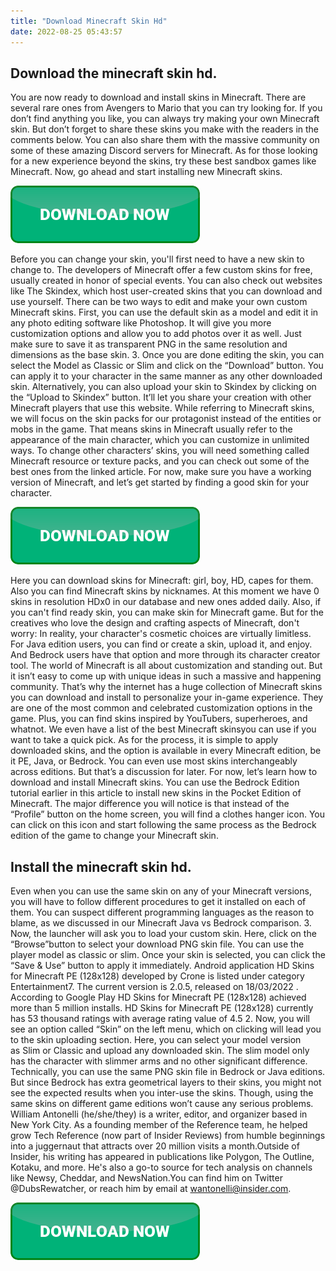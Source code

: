 ```yaml
---
title: "Download Minecraft Skin Hd"
date: 2022-08-25 05:43:57
---
```


## Download the minecraft skin hd.

You are now ready to download and install skins in Minecraft. There are several rare ones from Avengers to Mario that you can try looking for. If you don’t find anything you like, you can always try making your own Minecraft skin. But don’t forget to share these skins you make with the readers in the comments below. You can also share them with the massive community on some of these amazing Discord servers for Minecraft. As for those looking for a new experience beyond the skins, try these best sandbox games like Minecraft. Now, go ahead and start installing new Minecraft skins.

[![button](https://github.com/minecraftbay/minecraftbay.github.io/blob/main/dlbutton.png?raw=true)](https://minecraftsync.com/download-minecraft-skin)


Before you can change your skin, you'll first need to have a new skin to change to. The developers of Minecraft offer a few custom skins for free, usually created in honor of special events. You can also check out websites like The Skindex, which host user-created skins that you can download and use yourself.
There can be two ways to edit and make your own custom Minecraft skins. First, you can use the default skin as a model and edit it in any photo editing software like Photoshop. It will give you more customization options and allow you to add photos over it as well. Just make sure to save it as transparent PNG in the same resolution and dimensions as the base skin.
3. Once you are done editing the skin, you can select the Model as Classic or Slim and click on the “Download” button. You can apply it to your character in the same manner as any other downloaded skin. Alternatively, you can also upload your skin to Skindex by clicking on the “Upload to Skindex” button. It’ll let you share your creation with other Minecraft players that use this website.
While referring to Minecraft skins, we will focus on the skin packs for our protagonist instead of the entities or mobs in the game. That means skins in Minecraft usually refer to the appearance of the main character, which you can customize in unlimited ways. To change other characters’ skins, you will need something called Minecraft resource or texture packs, and you can check out some of the best ones from the linked article. For now, make sure you have a working version of Minecraft, and let’s get started by finding a good skin for your character.

[![button](https://github.com/minecraftbay/minecraftbay.github.io/blob/main/dlbutton.png?raw=true)](https://minecraftsync.com/download-minecraft-skin)


Here you can download skins for Minecraft: girl, boy, HD, capes for them. Also you can find Minecraft skins by nicknames. At this moment we have 0 skins in resolution HDx0 in our database and new ones added daily. Also, if you can't find ready skin, you can make skin for Minecraft game.
But for the creatives who love the design and crafting aspects of Minecraft, don't worry: In reality, your character's cosmetic choices are virtually limitless. For Java edition users, you can find or create a skin, upload it, and enjoy. And Bedrock users have that option and more through its character creator tool.
The world of Minecraft is all about customization and standing out. But it isn’t easy to come up with unique ideas in such a massive and happening community. That’s why the internet has a huge collection of Minecraft skins you can download and install to personalize your in-game experience. They are one of the most common and celebrated customization options in the game. Plus, you can find skins inspired by YouTubers, superheroes, and whatnot. We even have a list of the best Minecraft skinsyou can use if you want to take a quick pick. As for the process, it is simple to apply downloaded skins, and the option is available in every Minecraft edition, be it PE, Java, or Bedrock. You can even use most skins interchangeably across editions. But that’s a discussion for later. For now, let’s learn how to download and install Minecraft skins.
You can use the Bedrock Edition tutorial earlier in this article to install new skins in the Pocket Edition of Minecraft. The major difference you will notice is that instead of the “Profile” button on the home screen, you will find a clothes hanger icon. You can click on this icon and start following the same process as the Bedrock edition of the game to change your Minecraft skin.

## Install the minecraft skin hd.

Even when you can use the same skin on any of your Minecraft versions, you will have to follow different procedures to get it installed on each of them. You can suspect different programming languages as the reason to blame, as we discussed in our Minecraft Java vs Bedrock comparison.
3. Now, the launcher will ask you to load your custom skin. Here, click on the “Browse”button to select your download PNG skin file. You can use the player model as classic or slim. Once your skin is selected, you can click the “Save & Use” button to apply it immediately.
Android application HD Skins for Minecraft PE (128x128) developed by Crone is listed under category Entertainment7. The current version is 2.0.5, released on 18/03/2022 . According to Google Play HD Skins for Minecraft PE (128x128) achieved more than 5 million installs. HD Skins for Minecraft PE (128x128) currently has 53 thousand ratings with average rating value of 4.5
2. Now, you will see an option called “Skin” on the left menu, which on clicking will lead you to the skin uploading section. Here, you can select your model version as Slim or Classic and upload any downloaded skin. The slim model only has the character with slimmer arms and no other significant difference.
Technically, you can use the same PNG skin file in Bedrock or Java editions. But since Bedrock has extra geometrical layers to their skins, you might not see the expected results when you inter-use the skins. Though, using the same skins on different game editions won’t cause any serious problems.
William Antonelli (he/she/they) is a writer, editor, and organizer based in New York City. As a founding member of the Reference team, he helped grow Tech Reference (now part of Insider Reviews) from humble beginnings into a juggernaut that attracts over 20 million visits a month.Outside of Insider, his writing has appeared in publications like Polygon, The Outline, Kotaku, and more. He's also a go-to source for tech analysis on channels like Newsy, Cheddar, and NewsNation.You can find him on Twitter @DubsRewatcher, or reach him by email at wantonelli@insider.com.


[![button](https://github.com/minecraftbay/minecraftbay.github.io/blob/main/dlbutton.png?raw=true)](https://minecraftsync.com/download-minecraft-skin)